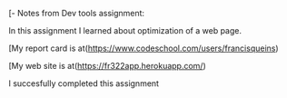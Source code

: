 [- Notes from Dev tools assignment:

In this assignment I learned about optimization of a web page.

[My report card is at(https://www.codeschool.com/users/francisqueins)

[My web site is at(https://fr322app.herokuapp.com/)

I succesfully completed this assignment